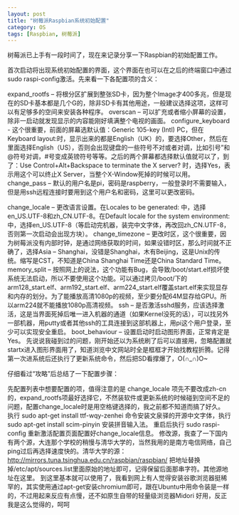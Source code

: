 ```yaml
---
layout: post
title: "树莓派Raspbian系统初始配置"
category: OS
tags: [Raspbian, 树莓派]
---
```


树莓派已上手有一段时间了，现在来记录分享一下Raspbian的初始配置工作。

首次启动将出现系统初始配置的界面，这个界面在也可以在之后的终端窗口中通过sudo raspi-config激活。先来看一下各配置项的含义：

expand_rootfs – 将根分区扩展到整张SD卡，因为整个Image才400多兆，但是现在的SD卡基本都是几个G的，除非SD卡有其他用途，一般建议选择这项，这样可以有足够多的空间来安装各种程序。
overscan – 可以扩充或者缩小屏幕的设置，除非一启动就发现显示的内容能刚好填满整个电视的画面。
configure_keyboard  - 这个很重要，前面的屏幕选默认值：Generic 105-key (Intl) PC，但在Keyboard layout:时，显示出来的都是English（UK）的，要选择Other，然后在里面选择English（US），否则会出现键盘的一些符号不对或者对调，比如引号”和@符号对调，#号变成英镑符号等等。之后的两个屏幕都选择默认值就可以了，到了：Use Control+Alt+Backspace to terminate the X server? 时，选择Yes，表示用这个可以终止X Server，当整个X-Window死掉的时候可以用。
change_pass – 默认的用户名是pi，密码是raspberry，一般登录时不需要输入，但是用ssh远程连接时要用到这个用户名和密码，这里可以更改密码。

change_locale – 更改语言设置。在Locales to be generated: 中，选择en_US.UTF-8和zh_CN.UTF-8。在Default locale for the system environment:中，选择en_US.UTF-8（等启动完机器，装完中文字体，再改回zh_CN.UTF-8，否则第一次启动会出现方块）。
change_timezone – 更改时区，这个很重要，因为树莓派没有内部时钟，是通过网络获取的时间，如果设错时区，那么时间就不正确了，选择Asia – Shanghai，没错是Shanghai，木有Beijing，这是Unix的传统。缩写是CST，不知道是China Shanghai Time还是China Standard Time。
memory_split – 按照网上的说法，这个功能有Bug，会导致/boot/start.elf损坏使系统无法启动，所以不要使用这个功能。可以通过拷贝/boot/下的arm128_start.elf、arm192_start.elf、arm224_start.elf覆盖start.elf来实现显存和内存的划分。为了能播放高清1080p的视频，至少要分配64M显存给GPU。所以arm224就不能播放1080p高清视频。
ssh – 是否激活sshd服务，应该选择激活，这是当界面死掉后唯一进入机器的通道（如果Kernel没死的话），可以找另外一部机器，用putty或者其他ssh的工具连接到这部机器上，用pi这个用户登录，至少可以实现安全重启。
boot_behaviour – 设置启动时启动图形界面，正常肯定是Yes。
先说说我碰到过的问题，刚开始还以为系统刷了后可以直接用，忽略配置就startx进入图形界面用了，知道浏览中文网站时全是框框才开始找教程折腾。记得第一次进系统后还执行了更新系统命令，然后把SD看撑爆了，O(∩_∩)O~

仔细看过“攻略”后总结了一下配置步骤：

先配置列表中想要配置的项，值得注意的是 change_locale 项先不要改成zh-cn的，expand_rootfs项最好选择它，不然装软件或更新系统的时候碰到空间不足的问题，配置change_locale时是用空格键选择的，我之前都不知道而搞了好久。
执行  sudo apt-get install ttf-wqy-zenhei  命令安装文泉驿的开源中文字体，执行  sudo apt-get install scim-pinyin  安装拼音输入法。
重启后执行  sudo raspi-config  重新激活配置页面配置好change_locale信息。
修改源，我查了一下国内有两个源，大连那个学校的稍慢与清华大学的，当然我用的是南方电信网络，自己ping过后再选择速度快的。清华大学的源：http://mirrors.tuna.tsinghua.edu.cn/raspbian/raspbian/  把地址替换掉/etc/apt/sources.list里面原始的地址即可，记得保留后面那串字符。其他源地址在这里。
到这里基本就可以使用了，我看到网上有人觉得安装谷歌浏览器挺稀罕的，其实使用通过apt-get安装chromium即可，跟在Ubuntu中用命令装是一样的，不过用起来反应有点慢，还不如原生自带的轻量级浏览器Midori 好用，反正我是这么觉得的，呵呵